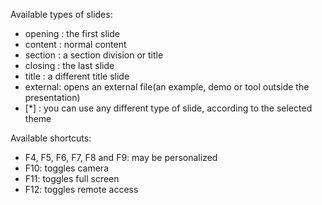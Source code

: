 Available types of slides:
* opening : the first slide
* content : normal content
* section : a section division or title
* closing : the last slide
* title   : a different title slide
* external: opens an external file(an example, demo or tool outside the presentation)
* [*]     : you can use any different type of slide, according to the selected theme

Available shortcuts:
* F4, F5, F6, F7, F8 and F9: may be personalized
* F10: toggles camera
* F11: toggles full screen
* F12: toggles remote access
